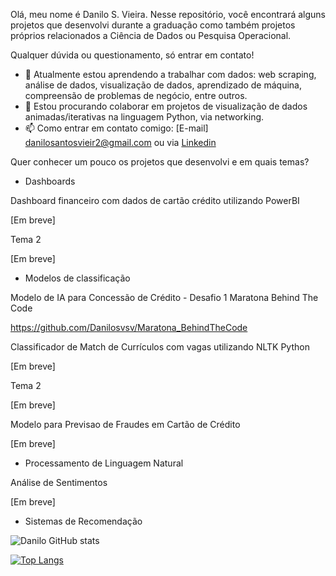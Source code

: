 Olá, meu nome é Danilo S. Vieira. Nesse repositório, você encontrará alguns projetos que desenvolvi durante a graduação como também projetos próprios relacionados a Ciência de Dados ou Pesquisa Operacional.

Qualquer dúvida ou questionamento, só entrar em contato!

- 🌱 Atualmente estou aprendendo a trabalhar com dados: web scraping, análise de dados, visualização de dados, aprendizado de máquina, compreensão de problemas de negócio, entre outros.
- 👯 Estou procurando colaborar em projetos de visualização de dados animadas/iterativas na linguagem Python, via networking.
- 📫 Como entrar em contato comigo: [E-mail] danilosantosvieir2@gmail.com ou via [Linkedin](https://www.linkedin.com/in/danilo-santos-21a6421b0/)

Quer conhecer um pouco os projetos que desenvolvi e em quais temas? 

- Dashboards

Dashboard financeiro com dados de cartão crédito utilizando PowerBI

[Em breve]

Tema 2

[Em breve]

- Modelos de classificação


Modelo de IA para Concessão de Crédito - Desafio 1 Maratona Behind The Code

https://github.com/Danilosvsv/Maratona_BehindTheCode

Classificador de Match de Currículos com vagas utilizando NLTK Python

[Em breve]

Tema 2

[Em breve]

Modelo para Previsao de Fraudes em Cartão de Crédito

[Em breve]

- Processamento de Linguagem Natural

Análise de Sentimentos

[Em breve]

- Sistemas de Recomendação



![Danilo GitHub stats](https://github-readme-stats.vercel.app/api?username=Danilosvsv&show_icons=true&theme=radical)

[![Top Langs](https://github-readme-stats.vercel.app/api/top-langs/?username=Danilosvsv&layout=compact)](https://github.com/anuraghazra/github-readme-stats)


<!--
**Danilosvsv/Danilosvsv** is a ✨ _special_ ✨ repository because its `README.md` (this file) appears on your GitHub profile.

Here are some ideas to get you started:

- 🔭 I’m currently working on ...
- 🌱 I’m currently learning ...
- 👯 I’m looking to collaborate on ...
- 🤔 I’m looking for help with ...
- 💬 Ask me about ...
- 📫 How to reach me: ...
- 😄 Pronouns: ...
- ⚡ Fun fact: ...
-->
